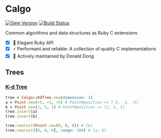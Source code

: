 Calgo
=====
[![Gem Version](https://badge.fury.io/rb/calgo.svg)](https://badge.fury.io/rb/calgo)
[![Build Status](https://travis-ci.com/donaldong/calgo.svg?branch=main)](https://travis-ci.com/donaldong/calgo)

Common algorithms and data structures as Ruby C extensions

- [x] 💎 Elegant Ruby API
- [x] ⚡ Performant and reliable: A collection of quality C implementations 
- [x] 🥰 Actively maintained by Donald Dong

## Trees
### [K-d Tree](https://github.com/jtsiomb/kdtree)
```ruby
tree = Calgo::KdTree.new(dimension: 3)
a = Point.new(-5, -5, -5) # Point#position => [-5, -5, -5]
b = Point.new(1, 1, 1) # Point#position => [1, 1, 1]
tree.insert(a)
tree.insert(b)

tree.nearest(Point.new(0, 0, 0)) # [b]
tree.nearest([0, 0, 0], range: 100) # [a, b]
```
